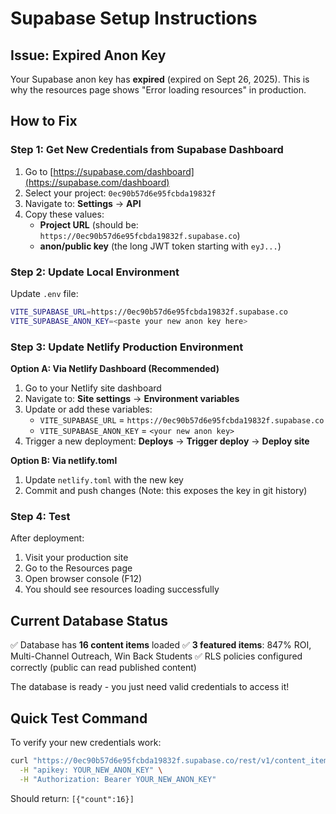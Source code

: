 # Supabase Setup Instructions

## Issue: Expired Anon Key

Your Supabase anon key has **expired** (expired on Sept 26, 2025). This is why the resources page shows "Error loading resources" in production.

## How to Fix

### Step 1: Get New Credentials from Supabase Dashboard

1. Go to [https://supabase.com/dashboard](https://supabase.com/dashboard)
2. Select your project: `0ec90b57d6e95fcbda19832f`
3. Navigate to: **Settings** → **API**
4. Copy these values:
   - **Project URL** (should be: `https://0ec90b57d6e95fcbda19832f.supabase.co`)
   - **anon/public key** (the long JWT token starting with `eyJ...`)

### Step 2: Update Local Environment

Update `.env` file:
```bash
VITE_SUPABASE_URL=https://0ec90b57d6e95fcbda19832f.supabase.co
VITE_SUPABASE_ANON_KEY=<paste your new anon key here>
```

### Step 3: Update Netlify Production Environment

**Option A: Via Netlify Dashboard (Recommended)**
1. Go to your Netlify site dashboard
2. Navigate to: **Site settings** → **Environment variables**
3. Update or add these variables:
   - `VITE_SUPABASE_URL` = `https://0ec90b57d6e95fcbda19832f.supabase.co`
   - `VITE_SUPABASE_ANON_KEY` = `<your new anon key>`
4. Trigger a new deployment: **Deploys** → **Trigger deploy** → **Deploy site**

**Option B: Via netlify.toml**
1. Update `netlify.toml` with the new key
2. Commit and push changes (Note: this exposes the key in git history)

### Step 4: Test

After deployment:
1. Visit your production site
2. Go to the Resources page
3. Open browser console (F12)
4. You should see resources loading successfully

## Current Database Status

✅ Database has **16 content items** loaded
✅ **3 featured items**: 847% ROI, Multi-Channel Outreach, Win Back Students
✅ RLS policies configured correctly (public can read published content)

The database is ready - you just need valid credentials to access it!

## Quick Test Command

To verify your new credentials work:
```bash
curl "https://0ec90b57d6e95fcbda19832f.supabase.co/rest/v1/content_items?select=count" \
  -H "apikey: YOUR_NEW_ANON_KEY" \
  -H "Authorization: Bearer YOUR_NEW_ANON_KEY"
```

Should return: `[{"count":16}]`

